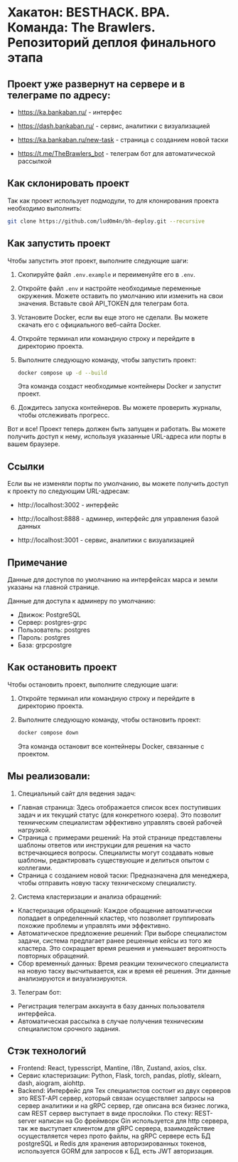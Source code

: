 # Хакатон: BESTHACK. BPA. Команда: The Brawlers. Репозиторий деплоя финального этапа

## Проект уже развернут на сервере и в телеграме по адресу:
* https://ka.bankaban.ru/ - интерфес

* https://dash.bankaban.ru/ - сервис, аналитики с визуализацией

* https://ka.bankaban.ru/new-task - страница с созданием новой таски

* https://t.me/TheBrawlers_bot - телеграм бот для автоматической рассылкой


## Как склонировать проект

Так как проект использует подмодули, то для клонирования проекта необходимо выполнить:

```bash
git clone https://github.com/lud0m4n/bh-deploy.git --recursive
```

## Как запустить проект

Чтобы запустить этот проект, выполните следующие шаги:

1. Скопируйте файл `.env.example` и переименуйте его в `.env`.
2. Откройте файл `.env` и настройте необходимые переменные окружения. Можете оставить по умолчанию или изменить на свои значения. Вставьте свой API_TOKEN для телеграм бота.
3. Установите Docker, если вы еще этого не сделали. Вы можете скачать его с официального веб-сайта Docker.
4. Откройте терминал или командную строку и перейдите в директорию проекта.
5. Выполните следующую команду, чтобы запустить проект:

    ```bash
    docker compose up -d --build
    ```

    Эта команда создаст необходимые контейнеры Docker и запустит проект.

6. Дождитесь запуска контейнеров. Вы можете проверить журналы, чтобы отслеживать прогресс.

Вот и все! Проект теперь должен быть запущен и работать. Вы можете получить доступ к нему, используя указанные URL-адреса или порты в вашем браузере.

## Ссылки

Если вы не изменяли порты по умолчанию, вы можете получить доступ к проекту по следующим URL-адресам:
* http://localhost:3002 - интерфейс 

* http://localhost:8888 - админер, интерфейс для управления базой данных

* http://localhost:3001 - сервис, аналитики с визуализацией

## Примечание
Данные для доступов по умолчанию на интерфейсах марса и земли указаны на главной странице.

Данные для доступа к админеру по умолчанию:
* Движок: PostgreSQL
* Сервер: postgres-grpc
* Пользователь: postgres
* Пароль: postgres
* Базa: grpcpostgre 

## Как остановить проект

Чтобы остановить проект, выполните следующие шаги:

1. Откройте терминал или командную строку и перейдите в директорию проекта.

2. Выполните следующую команду, чтобы остановить проект:

    ```bash
    docker compose down
    ```

    Эта команда остановит все контейнеры Docker, связанные с проектом.
## Мы реализовали:

 1. Специальный сайт для ведения задач:
* Главная страница: Здесь отображается список всех поступивших задач и их текущий статус (для конкретного юзера). Это позволит техническим специалистам эффективно управлять своей рабочей нагрузкой.
* Страница с примерами решений: На этой странице представлены шаблоны ответов или инструкции для решения на часто встречающиеся вопросы. Специалисты могут создавать новые шаблоны, редактировать существующие и делиться опытом с коллегами.
* Страница с созданием новой таски: Предназначена для менеджера, чтобы отправить новую таску техническому специалисту.

 2. Система кластеризации и анализа обращений:
* Кластеризация обращений: Каждое обращение автоматически попадает в определенный кластер, что позволяет группировать похожие проблемы и управлять ими эффективно.
* Автоматическое предложение решений: При выборе специалистом задачи, система предлагает ранее решенные кейсы из того же кластера. Это сокращает время решения и уменьшает вероятность повторных обращений.
* Сбор временны́х данных: Время реакции технического специалиста на новую таску высчитывается, как и время её решения. Эти данные анализируются и визуализируются.

 3. Телеграм бот:
* Регистрация телеграм аккаунта в базу данных пользователя интерфейса.
* Автоматическая рассылка в случае получения техническим специалистом срочного задания.

## Стэк технологий
* Frontend: React, typesscript, Mantine, i18n, Zustand, axios, clsx. 
* Сервис кластеризации: Python, Flask, torch, pandas, plotly, sklearn, dash, aiogram, aiohttp.
* Backend: Интерфейс для Тех специалистов состоит из двух серверов это REST-API сервер, который связан осуществляет запросы на сервер аналитики и на gRPC сервер, где описана вся бизнес логика, сам REST сервер выступает в виде прослойки. По стеку: REST-server написан на Go фреймворк Gin используется для http сервера, так же выступает клиентом для gRPC сервера, взаимодействие осуществляется через прото файлы, на gRPC сервере есть БД postgreSQL и Redis для хранения авторизированных токенов, используется GORM для запросов к БД, есть JWT авторизация.
